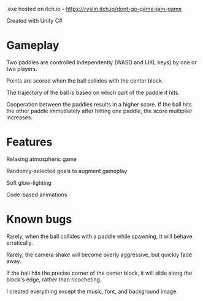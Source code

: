 .exe hosted on itch.io - https://ryslin.itch.io/dont-go-game-jam-game

Created with Unity C#

# Gameplay

Two paddles are controlled independently (WASD and IJKL keys) by one or two players. 

Points are scored when the ball collides with the center block.

The trajectory of the ball is based on which part of the paddle it hits.

Cooperation between the paddles results in a higher score. If the ball hits the other paddle immediately after hitting one paddle, the score multiplier increases. 

# Features

Relaxing atmospheric game

Randomly-selected goals to augment gameplay

Soft glow-lighting

Code-based animations

# Known bugs

Rarely, when the ball collides with a paddle while spawning, it will behave erratically.

Rarely, the camera shake will become overly aggressive, but quickly fade away.

If the ball hits the precise corner of the center block, it will slide along the block's edge, rather than ricocheting.


I created everything except the music, font, and background image.
